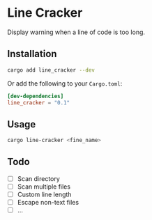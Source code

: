 # Line Cracker

Display warning when a line of code is too long.

## Installation

``` sh
cargo add line_cracker --dev
```

Or add the following to your `Cargo.toml`:

``` toml
[dev-dependencies]
line_cracker = "0.1"
```

## Usage

``` sh
cargo line-cracker <fine_name>
```

## Todo

- [ ] Scan directory
- [ ] Scan multiple files
- [ ] Custom line length
- [ ] Escape non-text files
- [ ] ...
